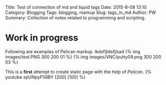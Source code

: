 Title: Test of connection of md and liquid tags
Date: 2015-8-08 13:10
Category: Blogging
Tags: blogging, markup
Slug: tags_in_md
Author: PW
Summary: Collection of notes related to programming and scripting.

# Work in progress #
Following are examples of Pelican markup.
lkdsfljldsfjlsad
{% img images/test.PNG 300 200 01 %}
{% img images/VNC/putty09.png 300 200 03 %}

This is a **first** attempt to create static page with the help of _Pelican_.
{% youtube spUNpyF58BY [200] [100] %}